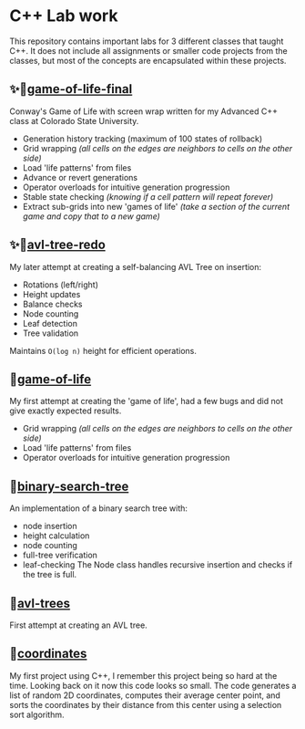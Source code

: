 # C++ Lab work
This repository contains important labs for 3 different classes that taught C++. It does not include all assignments or smaller code projects from the classes, but most of the concepts are encapsulated within these projects.

## ✨🧬[game-of-life-final](./game-of-life-final/)  
Conway's Game of Life with screen wrap written for my Advanced C++ class at Colorado State University.  
- Generation history tracking (maximum of 100 states of rollback)
- Grid wrapping _(all cells on the edges are neighbors to cells on the other side)_
- Load 'life patterns' from files
- Advance or revert generations
- Operator overloads for intuitive generation progression
- Stable state checking _(knowing if a cell pattern will repeat forever)_
- Extract sub-grids into new 'games of life' _(take a section of the current game and copy that to a new game)_

## ✨🌳[avl-tree-redo](./avl-tree-redo/)  
My later attempt at creating a self-balancing AVL Tree on insertion:  
- Rotations (left/right)  
- Height updates  
- Balance checks  
- Node counting  
- Leaf detection  
- Tree validation  

Maintains `O(log n)` height for efficient operations.  

## 🧬[game-of-life](./game-of-life/)  
My first attempt at creating the 'game of life', had a few bugs and did not give exactly expected results.
- Grid wrapping _(all cells on the edges are neighbors to cells on the other side)_
- Load 'life patterns' from files
- Operator overloads for intuitive generation progression

## 🌳[binary-search-tree](./binary-search-tree/)  
An implementation of a binary search tree with:
- node insertion
- height calculation
- node counting
- full-tree verification
- leaf-checking
The Node class handles recursive insertion and checks if the tree is full.

## 🌳[avl-trees](./avl-trees/)  
First attempt at creating an AVL tree.

## 📍[coordinates](./coordinates/)  
My first project using C++, I remember this project being so hard at the time. Looking back on it now this code looks so small.
The code generates a list of random 2D coordinates, computes their average center point, and sorts the coordinates by their distance from this center using a selection sort algorithm.
